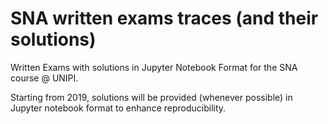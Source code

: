 # SNA written exams traces (and their solutions)
Written Exams with solutions in Jupyter Notebook Format for the SNA course @ UNIPI.

Starting from 2019, solutions will be provided (whenever possible) in Jupyter notebook format to enhance reproducibility.

